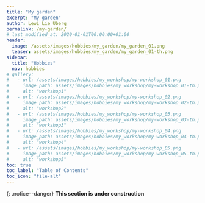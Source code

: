 ```yaml
---
title: "My garden"
excerpt: "My garden"
author: Lewi Lie Uberg
permalink: /my-garden/
# last_modified_at: 2020-01-01T00:00:00+01:00
header:
  image: /assets/images/hobbies/my_garden/my_garden_01.png
  teaser: assets/images/hobbies/my_garden/my_garden_01-th.png
sidebar:
  title: "Hobbies"
  nav: hobbies
# gallery:
#   - url: /assets/images/hobbies/my_workshop/my-workshop_01.png
#     image_path: assets/images/hobbies/my_workshop/my-workshop_01-th.png
#     alt: "workshop1"
#   - url: /assets/images/hobbies/my_workshop/my-workshop_02.png
#     image_path: assets/images/hobbies/my_workshop/my-workshop_02-th.png
#     alt: "workshop2"
#   - url: /assets/images/hobbies/my_workshop/my-workshop_03.png
#     image_path: assets/images/hobbies/my_workshop/my-workshop_03-th.png
#     alt: "workshop3"
#   - url: /assets/images/hobbies/my_workshop/my-workshop_04.png
#     image_path: assets/images/hobbies/my_workshop/my-workshop_04-th.png
#     alt: "workshop4"
#   - url: /assets/images/hobbies/my_workshop/my-workshop_05.png
#     image_path: assets/images/hobbies/my_workshop/my-workshop_05-th.png
#     alt: "workshop5"
toc: true
toc_label: "Table of Contents"
toc_icon: "file-alt"
---
```


<!-- {% include gallery caption="Gallery of of my workshop." %} -->

{: .notice--danger}
**This section is under construction**
